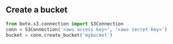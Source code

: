 ## Create a bucket
```python
from boto.s3.connection import S3Connection
conn = S3Connection('<aws access key>', '<aws secret key>')
bucket = conn.create_bucket('mybucket')
```
